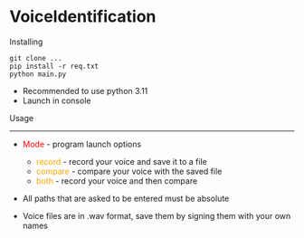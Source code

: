 VoiceIdentification
=============

Installing
~~~~~~~~~~~~~
git clone ...
pip install -r req.txt
python main.py
~~~~~~~~~~~~~
* Recommended to use python 3.11
* Launch in console

Usage
_____________
* <span style="color:red">Mode</span> - program launch options
    * <span style="color:orange">record</span> - record your voice and save it to a file
    * <span style="color:orange">compare</span> - compare your voice with the saved file
    * <span style="color:orange">both</span> - record your voice and then compare


* All paths that are asked to be entered must be absolute
* Voice files are in .wav format, save them by signing them with your own names

